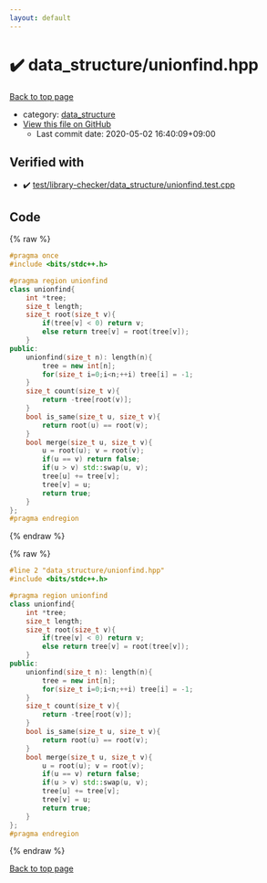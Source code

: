 ```yaml
---
layout: default
---
```


<!-- mathjax config similar to math.stackexchange -->
<script type="text/javascript" async
  src="https://cdnjs.cloudflare.com/ajax/libs/mathjax/2.7.5/MathJax.js?config=TeX-MML-AM_CHTML">
</script>
<script type="text/x-mathjax-config">
  MathJax.Hub.Config({
    TeX: { equationNumbers: { autoNumber: "AMS" }},
    tex2jax: {
      inlineMath: [ ['$','$'] ],
      processEscapes: true
    },
    "HTML-CSS": { matchFontHeight: false },
    displayAlign: "left",
    displayIndent: "2em"
  });
</script>

<script type="text/javascript" src="https://cdnjs.cloudflare.com/ajax/libs/jquery/3.4.1/jquery.min.js"></script>
<script src="https://cdn.jsdelivr.net/npm/jquery-balloon-js@1.1.2/jquery.balloon.min.js" integrity="sha256-ZEYs9VrgAeNuPvs15E39OsyOJaIkXEEt10fzxJ20+2I=" crossorigin="anonymous"></script>
<script type="text/javascript" src="../../assets/js/copy-button.js"></script>
<link rel="stylesheet" href="../../assets/css/copy-button.css" />


# :heavy_check_mark: data_structure/unionfind.hpp

<a href="../../index.html">Back to top page</a>

* category: <a href="../../index.html#c8f6850ec2ec3fb32f203c1f4e3c2fd2">data_structure</a>
* <a href="{{ site.github.repository_url }}/blob/master/data_structure/unionfind.hpp">View this file on GitHub</a>
    - Last commit date: 2020-05-02 16:40:09+09:00




## Verified with

* :heavy_check_mark: <a href="../../verify/test/library-checker/data_structure/unionfind.test.cpp.html">test/library-checker/data_structure/unionfind.test.cpp</a>


## Code

<a id="unbundled"></a>
{% raw %}
```cpp
#pragma once
#include <bits/stdc++.h>

#pragma region unionfind
class unionfind{
    int *tree;
    size_t length;
    size_t root(size_t v){
        if(tree[v] < 0) return v;
        else return tree[v] = root(tree[v]);
    }
public:
    unionfind(size_t n): length(n){
        tree = new int[n];
        for(size_t i=0;i<n;++i) tree[i] = -1;
    }
    size_t count(size_t v){
        return -tree[root(v)];
    }
    bool is_same(size_t u, size_t v){
        return root(u) == root(v);
    }
    bool merge(size_t u, size_t v){
        u = root(u); v = root(v);
        if(u == v) return false;
        if(u > v) std::swap(u, v);
        tree[u] += tree[v];
        tree[v] = u;
        return true;
    }
};
#pragma endregion

```
{% endraw %}

<a id="bundled"></a>
{% raw %}
```cpp
#line 2 "data_structure/unionfind.hpp"
#include <bits/stdc++.h>

#pragma region unionfind
class unionfind{
    int *tree;
    size_t length;
    size_t root(size_t v){
        if(tree[v] < 0) return v;
        else return tree[v] = root(tree[v]);
    }
public:
    unionfind(size_t n): length(n){
        tree = new int[n];
        for(size_t i=0;i<n;++i) tree[i] = -1;
    }
    size_t count(size_t v){
        return -tree[root(v)];
    }
    bool is_same(size_t u, size_t v){
        return root(u) == root(v);
    }
    bool merge(size_t u, size_t v){
        u = root(u); v = root(v);
        if(u == v) return false;
        if(u > v) std::swap(u, v);
        tree[u] += tree[v];
        tree[v] = u;
        return true;
    }
};
#pragma endregion

```
{% endraw %}

<a href="../../index.html">Back to top page</a>

